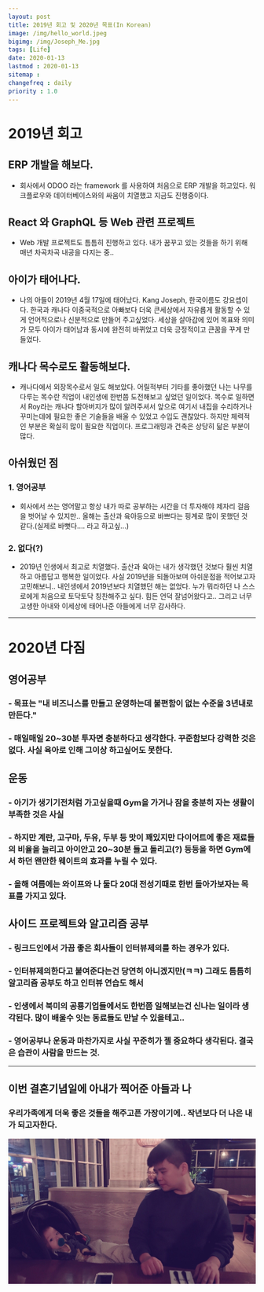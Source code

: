 ```yaml
---
layout: post
title: 2019년 회고 및 2020년 목표(In Korean)
image: /img/hello_world.jpeg
bigimg: /img/Joseph_Me.jpg
tags: [Life]
date: 2020-01-13
lastmod : 2020-01-13
sitemap :
changefreq : daily
priority : 1.0
---
```

# 2019년 회고 
## ERP 개발을 해보다.
- 회사에서 ODOO 라는 framework 를 사용하여 처음으로 ERP 개발을 하고있다. 워크플로우와 데이터베이스와의 싸움이 치열했고 지금도 진행중이다.

## React 와 GraphQL 등 Web 관련 프로젝트
- Web 개발 프로젝트도 틈틈히 진행하고 있다. 내가 꿈꾸고 있는 것들을 하기 위해 매년 차곡차곡 내공을 다지는 중..

## 아이가 태어나다.
- 나의 아들이 2019년 4월 17일에 태어났다. Kang Joseph, 한국이름도 강요셉이다. 한국과 캐나다 이중국적으로 
아빠보다 더욱 큰세상에서 자유롭게 활동할 수 있게 언어적으로나 신분적으로 만들어 주고싶었다. 세상을 살아감에 있어 목표와 의미가 모두 아이가 태어남과 동시에 완전히 바뀌었고 더욱 긍정적이고 큰꿈을 꾸게 만들었다.

## 캐나다 목수로도 활동해보다.
- 캐나다에서 외장목수로서 일도 해보았다. 어릴적부터 기타를 좋아했던 나는 나무를 다루는  목수란 직업이 내인생에 한번쯤 도전해보고 싶었던 일이었다. 목수로 일하면서 Roy라는 캐나다 할아버지가 많이 알려주셔서 앞으로 여기서 내집을 수리하거나 꾸미는데에 필요한 좋은 기술들을 배울 수 있었고 수입도 괜찮았다.  하지만 체력적인 부분은 확실히 많이 필요한 직업이다. 프로그래밍과 건축은 상당히 닮은 부분이 많다.

## 아쉬웠던 점
### 1. 영어공부
- 회사에서 쓰는 영어말고 항상 내가 따로 공부하는 시간을 더 투자해야 제자리 걸음을 벗어날 수 있지만.. 올해는 출산과 육아등으로 바쁘다는 핑계로 많이 못했던 것 같다.(실제로 바뻣다.... 라고 하고싶...)
### 2. 없다(?)
- 2019년 인생에서 최고로 치열했다. 출산과 육아는 내가 생각했던 것보다 훨씬 치열하고 아름답고 행복한 일이었다.
사실 2019년을 되돌아보며 아쉬운점을 적어보고자 고민해보니.. 내인생에서 2019년보다 치열했던 해는 없었다.
누가 뭐라하던 나 스스로에게 처음으로 토닥토닥 칭찬해주고 싶다. 힘든 언덕 잘넘어왔다고..
그리고 너무 고생한 아내와 이세상에 태어나준 아들에게 너무 감사하다.

----
# 2020년 다짐

## 영어공부
### - 목표는 "내 비즈니스를 만들고 운영하는데 불편함이 없는 수준을 3년내로 만든다."
### - 매일매일 20~30분 투자면 충분하다고 생각한다. 꾸준함보다 강력한 것은 없다. 사실 육아로 인해 그이상 하고싶어도 못한다.

## 운동
### - 아기가 생기기전처럼 가고싶을때 Gym을 가거나 잠을 충분히 자는 생활이 부족한 것은 사실
### - 하지만 계란, 고구마, 두유, 두부 등 맛이 꽤있지만 다이어트에 좋은 재료들의 비율을 늘리고 아이안고 20~30분 들고 돌리고(?) 등등을 하면 Gym에서 하던 왠만한 웨이트의 효과를 누릴 수 있다.
### - 올해 여름에는 와이프와 나 둘다 20대 전성기때로 한번 돌아가보자는 목표를 가지고 있다.

## 사이드 프로젝트와 알고리즘 공부
### - 링크드인에서 가끔 좋은 회사들이 인터뷰제의를 하는 경우가 있다.
### - 인터뷰제의한다고 붙여준다는건 당연히 아니겠지만(ㅋㅋ) 그래도 틈틈히 알고리즘 공부도 하고 인터뷰 연습도 해서
### - 인생에서 북미의 공룡기업들에서도 한번쯤 일해보는건 신나는 일이라 생각된다. 많이 배울수 잇는 동료들도 만날 수 있을테고..
### - 영어공부나 운동과 마찬가지로 사실 꾸준히가 젤 중요하다 생각된다. 결국은 습관이 사람을 만드는 것.
---- 

## 이번 결혼기념일에 아내가 찍어준 아들과 나
### 우리가족에게 더욱 좋은 것들을 해주고픈 가장이기에.. 작년보다 더 나은 내가 되고자한다.

<img src=../img/Joseph_Me.jpg>

